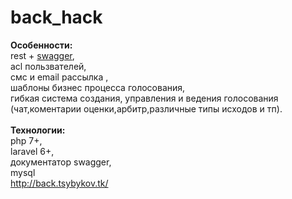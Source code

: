 # back_hack
<b>Особенности:</b><br>
rest + <a href="http://back.tsybykov.tk/api/documentation">swagger</a>,<br>
acl пользвателей,<br>
смс и email рассылка ,<br>
шаблоны бизнес процесса голосования,<br>
гибкая система создания, управления и ведения голосования 
(чат,коментарии оценки,арбитр,различные типы исходов и тп).<br><br>
<b>Технологии:</b><br>
php 7+,<br>
laravel 6+,<br>
документатор swagger,<br>
mysql<br>
http://back.tsybykov.tk/